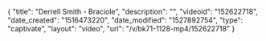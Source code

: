 {
    "title": "Derrell Smith - Braciole",
    "description": "",
    "videoid": "152622718",
    "date_created": "1516473220",
    "date_modified": "1527892754",
    "type": "captivate",
    "layout": "video",
    "url": "\/v\/bk71-1128-mp4\/152622718"
}